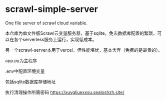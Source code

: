 # scrawl-simple-server
One file server of scrawl cloud variable.

本仓库为单文件版Scrawl云变量服务器，基于sqlite，免去数据库配置的繁琐，可以在各个serverless服务上运行，实现低成本。

另一个scrawl-server本用于vercel，但性能堪忧，基本舍弃（免费的是最贵的）。

app.py为主程序

.env中配置环境变量

包括sqlite数据库存储地址

执行清理操作所需密码
https://xuvgliuexxsu.sealoshzh.site/

